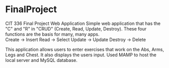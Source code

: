 # FinalProject
CIT 336 Final Project Web Application
Simple web application that has the "C" and "R" in "CRUD" (Create, Read, Update, Destroy).
These four functions are the basis for many, many apps.  
  Create -> Insert
  Read -> Select
  Update -> Update
  Destroy -> Delete

This application allows users to enter exercises that work on the Abs, Arms, Legs and Chest. It also displays the users input.
Used MAMP to host the local server and MySQL database.
